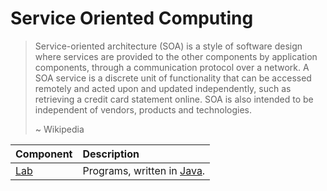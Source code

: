 # Service Oriented Computing

> Service-oriented architecture (SOA) is a style of software design where services are provided to the other components by application components, through a communication protocol over a network. A SOA service is a discrete unit of functionality that can be accessed remotely and acted upon and updated independently, such as retrieving a credit card statement online. SOA is also intended to be independent of vendors, products and technologies.
>
> ~ Wikipedia

| Component   | Description                                                                               |
| :---------- | :---------------------------------------------------------------------------------------- |
| [Lab](lab/) | Programs, written in [Java](<https://en.wikipedia.org/wiki/Java_(programming_language)>). |
